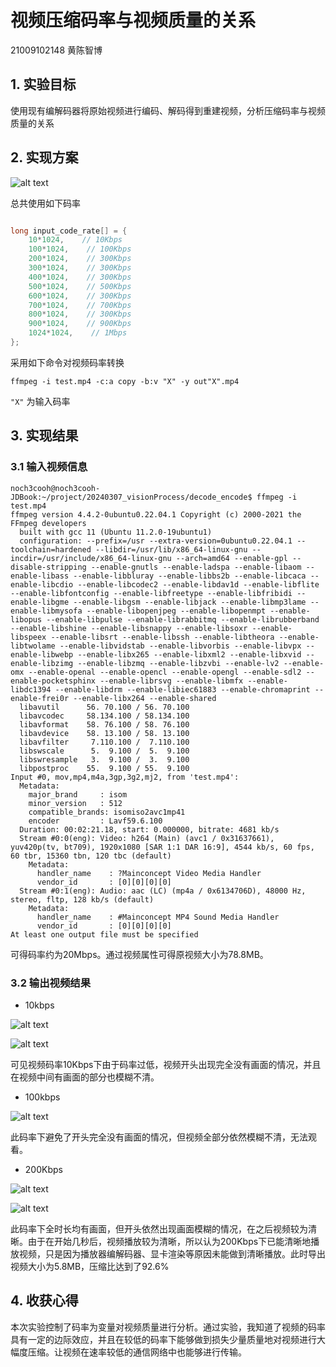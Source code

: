 # 视频压缩码率与视频质量的关系
21009102148 黄陈智博

## 1. 实验目标

使用现有编解码器将原始视频进行编码、解码得到重建视频，分析压缩码率与视频质量的关系

## 2. 实现方案

![alt text](programFlow.png)

总共使用如下码率
```C

long input_code_rate[] = {
    10*1024,    // 10Kbps
    100*1024,    // 100Kbps
    200*1024,    // 300Kbps
    300*1024,    // 300Kbps
    400*1024,    // 300Kbps
    500*1024,    // 500Kbps
    600*1024,    // 300Kbps
    700*1024,    // 700Kbps
    800*1024,    // 300Kbps
    900*1024,    // 900Kbps
    1024*1024,    // 1Mbps
};
```

采用如下命令对视频码率转换
```shell
ffmpeg -i test.mp4 -c:a copy -b:v "X" -y out"X".mp4
```
`"X"` 为输入码率

## 3. 实现结果

### 3.1 输入视频信息

```shell
noch3cooh@noch3cooh-JDBook:~/project/20240307_visionProcess/decode_encode$ ffmpeg -i test.mp4
ffmpeg version 4.4.2-0ubuntu0.22.04.1 Copyright (c) 2000-2021 the FFmpeg developers
  built with gcc 11 (Ubuntu 11.2.0-19ubuntu1)
  configuration: --prefix=/usr --extra-version=0ubuntu0.22.04.1 --toolchain=hardened --libdir=/usr/lib/x86_64-linux-gnu --incdir=/usr/include/x86_64-linux-gnu --arch=amd64 --enable-gpl --disable-stripping --enable-gnutls --enable-ladspa --enable-libaom --enable-libass --enable-libbluray --enable-libbs2b --enable-libcaca --enable-libcdio --enable-libcodec2 --enable-libdav1d --enable-libflite --enable-libfontconfig --enable-libfreetype --enable-libfribidi --enable-libgme --enable-libgsm --enable-libjack --enable-libmp3lame --enable-libmysofa --enable-libopenjpeg --enable-libopenmpt --enable-libopus --enable-libpulse --enable-librabbitmq --enable-librubberband --enable-libshine --enable-libsnappy --enable-libsoxr --enable-libspeex --enable-libsrt --enable-libssh --enable-libtheora --enable-libtwolame --enable-libvidstab --enable-libvorbis --enable-libvpx --enable-libwebp --enable-libx265 --enable-libxml2 --enable-libxvid --enable-libzimg --enable-libzmq --enable-libzvbi --enable-lv2 --enable-omx --enable-openal --enable-opencl --enable-opengl --enable-sdl2 --enable-pocketsphinx --enable-librsvg --enable-libmfx --enable-libdc1394 --enable-libdrm --enable-libiec61883 --enable-chromaprint --enable-frei0r --enable-libx264 --enable-shared
  libavutil      56. 70.100 / 56. 70.100
  libavcodec     58.134.100 / 58.134.100
  libavformat    58. 76.100 / 58. 76.100
  libavdevice    58. 13.100 / 58. 13.100
  libavfilter     7.110.100 /  7.110.100
  libswscale      5.  9.100 /  5.  9.100
  libswresample   3.  9.100 /  3.  9.100
  libpostproc    55.  9.100 / 55.  9.100
Input #0, mov,mp4,m4a,3gp,3g2,mj2, from 'test.mp4':
  Metadata:
    major_brand     : isom
    minor_version   : 512
    compatible_brands: isomiso2avc1mp41
    encoder         : Lavf59.6.100
  Duration: 00:02:21.18, start: 0.000000, bitrate: 4681 kb/s
  Stream #0:0(eng): Video: h264 (Main) (avc1 / 0x31637661), yuv420p(tv, bt709), 1920x1080 [SAR 1:1 DAR 16:9], 4544 kb/s, 60 fps, 60 tbr, 15360 tbn, 120 tbc (default)
    Metadata:
      handler_name    : ?Mainconcept Video Media Handler
      vendor_id       : [0][0][0][0]
  Stream #0:1(eng): Audio: aac (LC) (mp4a / 0x6134706D), 48000 Hz, stereo, fltp, 128 kb/s (default)
    Metadata:
      handler_name    : #Mainconcept MP4 Sound Media Handler
      vendor_id       : [0][0][0][0]
At least one output file must be specified

```

可得码率约为20Mbps。通过视频属性可得原视频大小为78.8MB。

### 3.2 输出视频结果

* 10kbps

![alt text](10K_1.png)

![alt text](10K_2.png)

可见视频码率10Kbps下由于码率过低，视频开头出现完全没有画面的情况，并且在视频中间有画面的部分也模糊不清。

* 100kbps

![alt text](100K.png)

此码率下避免了开头完全没有画面的情况，但视频全部分依然模糊不清，无法观看。

* 200Kbps

![alt text](200K_1.png)

![alt text](200K_2.png)

此码率下全时长均有画面，但开头依然出现画面模糊的情况，在之后视频较为清晰。由于在开始几秒后，视频播放较为清晰，所以认为200Kbps下已能清晰地播放视频，只是因为播放器编解码器、显卡渲染等原因未能做到清晰播放。此时导出视频大小为5.8MB，压缩比达到了$92.6\%$

## 4. 收获心得

本次实验控制了码率为变量对视频质量进行分析。通过实验，我知道了视频的码率具有一定的边际效应，并且在较低的码率下能够做到损失少量质量地对视频进行大幅度压缩。让视频在速率较低的通信网络中也能够进行传输。
